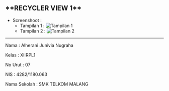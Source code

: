 <h2>**RECYCLER VIEW 1**</h2>
 
 - Screenshoot :
      - Tampilan 1 : ![Tampilan 1](https://cloud.githubusercontent.com/assets/22019277/19958275/8159269a-a1d0-11e6-998b-8d1d48ef7115.png)
      - Tampilan 2 : ![Tampilan 2](https://cloud.githubusercontent.com/assets/22019277/19958274/804b8518-a1d0-11e6-8510-d85371b1bb29.png)
      
___________________________________________________________________________________________________________________________________________

  Nama : Alherani Junivia Nugraha
 
  Kelas : XIIRPL1
 
  No Urut : 07
 
  NIS : 4282/1180.063
 
  Nama Sekolah : SMK TELKOM MALANG
